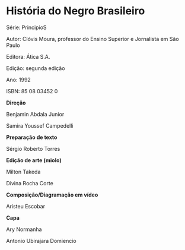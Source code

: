 # História do Negro Brasileiro

Série: PrincipioS

Autor: Clóvis Moura, professor do Ensino Superior e Jornalista
em São Paulo

Editora: Ática S.A.

Edição: segunda edição

Ano: 1992

ISBN: 85 08 03452 0

**Direção**

Benjamin Abdala Junior

Samira Youssef Campedelli

**Preparação de texto**

Sérgio Roberto Torres

**Edição de arte (miolo)**

Milton Takeda

Divina Rocha Corte

**Composição/Diagramação em vídeo**

Aristeu Escobar

**Capa**

Ary Normanha

Antonio Ubirajara Domiencio

